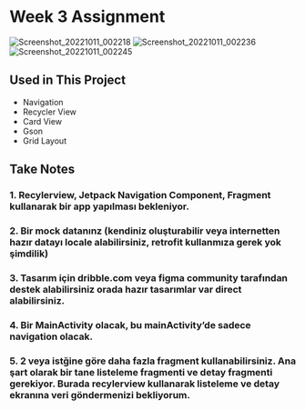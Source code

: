 # Week 3 Assignment

![Screenshot_20221011_002218](https://user-images.githubusercontent.com/101550371/194956222-91a9db6d-99a1-4333-9cf7-60a877c0e346.png)
![Screenshot_20221011_002236](https://user-images.githubusercontent.com/101550371/194956236-d53da3dd-f6bb-49cc-a552-20301e6545ce.png)
![Screenshot_20221011_002245](https://user-images.githubusercontent.com/101550371/194956243-2dd14b92-458b-4e5a-a781-e1899137ac60.png)


## Used in This Project

- Navigation
- Recycler View
- Card View
- Gson
- Grid Layout


## Take Notes


### **1. Recylerview, Jetpack Navigation Component, Fragment kullanarak bir app yapılması bekleniyor.**

### **2. Bir mock datanınz (kendiniz oluşturabilir veya internetten hazır datayı locale alabilirsiniz, retrofit kullanmıza gerek yok şimdilik)**

### **3. Tasarım için dribble.com veya figma community tarafından destek alabilirsiniz orada hazır tasarımlar var direct alabilirsiniz.**

### **4. Bir MainActivity olacak, bu mainActivity’de sadece navigation olacak.**

### **5. 2 veya istğine göre daha fazla fragment kullanabilirsiniz. Ana şart olarak bir tane listeleme fragmenti ve detay fragmenti gerekiyor. Burada recylerview kullanarak listeleme ve detay ekranına veri göndermenizi bekliyorum.**
